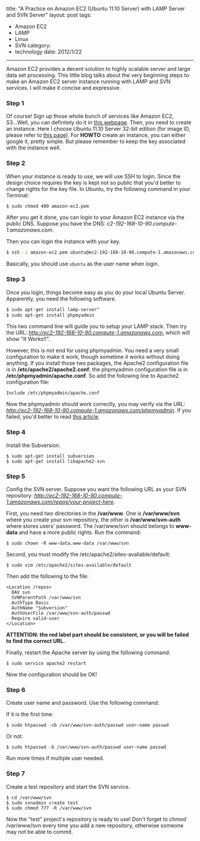 title: "A Practice on Amazon EC2 (Ubuntu 11.10 Server) with LAMP Server and SVN Server"
layout: post
tags:
  - Amazon EC2
  - LAMP
  - Linux
  - SVN
category:
  - technology
date: 2012/1/22
---

Amazon EC2 provides a decent solution to highly scalable server and large data set processing. This little blog talks about the very beginning steps to make an Amazon EC2 server instance running with LAMP and SVN services. I will make it concise and expressive.

<!-- more -->

### Step 1

Of course! Sign up those whole bunch of services like Amazon EC2, S3...Well, you can definitely do it in [this webpage][1]. Then, you need to create an instance. Here I choose Ubuntu 11.10 Server 32-bit edition (for image ID, please refer to [this page][2]). For **HOWTO** create an instance, you can either google it, pretty simple. But please remember to keep the key associated with the instance well.

### Step 2

When your instance is ready to use, we will use SSH to login. Since the design choice requires the key is kept not so public that you'd better to change rights for the key file. In Ubuntu, try the following command in your Terminal:

```sh
$ sudo chmod 400 amazon-ec2.pem
```

After you get it done, you can login to your Amazon EC2 instance via the public DNS. Suppose you have the DNS: _c2-192-168-10-90.compute-1.amazonaws.com_.

Then you can login the instance with your key.

```sh
$ ssh -i amazon-ec2.pem ubuntu@ec2-192-168-10-90.compute-1.amazonaws.com
```

Basically, you should use `ubuntu` as the user name when login.

### Step 3

Once you login, things become easy as you do your local Ubuntu Server. Apparently, you need the following software.

```sh
$ sudo apt-get install lamp-server^
$ sudo apt-get install phpmyadmin
```

This two command line will guide you to setup your LAMP stack. Then try the URL: _http://ec2-192-168-10-90.compute-1.amazonaws.com_, which will show "It Works!!".

However, this is not end for using phpmyadmin. You need a very small configuration to make it work, though sometime it works without doing anything. If you install those two packages, the Apache2 configuration file is in **/etc/apache2/apache2.conf**; the phpmyadmin configuration file is in **/etc/phpmyadmin/apache.conf**. So add the following line to Apache2 configuration file:

```
Include /etc/phpmyadmin/apache.conf
```

Now the phpmyadmin should work correctly, you may verify via the URL: _http://ec2-192-168-10-90.compute-1.amazonaws.com/phpmyadmin_. If you failed, you'd better to read [this article][3].


### Step 4

Install the Subversion.

```
$ sudo apt-get install subversion
$ sudo apt-get install libapache2-svn
```

### Step 5

Config the SVN server. Suppose you want the following URL as your SVN repository: _http://ec2-192-168-10-90.compute-1.amazonaws.com/repos/your-project-here_.

First, you need two directories in the **/var/www**. One is **/var/www/svn** where you create your svn repository, the other is **/var/www/svn-auth** where stores users' password. The /var/www/svn should belongs to **www-data** and have a more public rights. Run the command:

```
$ sudo chown -R www-data.www-data /var/www/svn
```

Second, you must modify the /etc/apache2/sites-avaliable/default:

```
$ sudo vim /etc/apache2/sites-available/default
```

Then add the following to the file:

```
<Location /repos>
  DAV svn
  SVNParentPath /var/www/svn
  AuthType Basic
  AuthName "Subversion"
  AuthUserFile /var/www/svn-auth/passwd
  Require valid-user
</Location>
```

**ATTENTION: the red label part should be consistent, or you will be failed to find the correct URL.**

Finally, restart the Apache server by using the following command:

```
$ sudo service apache2 restart
```

Now the configuration should be OK!

### Step 6

Create user name and password. Use the following command:

If it is the first time:

```
$ sudo htpasswd -cb /var/www/svn-auth/passwd user-name passwd
```

Or not:

```
$ sudo htpasswd -b /var/www/svn-auth/passwd user-name passwd
```

Run more times if multiple user needed.

### Step 7

Create a test repository and start the SVN service.

```
$ cd /var/www/svn
$ sudo svnadmin create test
$ sudo chmod 777 -R /var/www/svn
```

Now the "test" project's repository is ready to use! Don't forget to chmod /var/www/svn every time you add a new repository, otherwise someone may not be able to commit.

[1]: http://aws.amazon.com
[2]: http://cloud-images.ubuntu.com/releases/11.10/release/
[3]: https://help.ubuntu.com/community/phpMyAdmin
